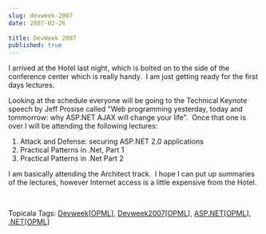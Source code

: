 ```yaml
---
slug: devweek-2007
date: 2007-02-26
 
title: DevWeek 2007
published: true
---
```

<p>I arrived at the Hotel last night, which is bolted on to the side of the conference center which is really handy.  I am just getting ready for the first days lectures.</p> <p>Looking at the schedule everyone will be going to the Technical Keynote speech by Jeff Prosise called "Web programming yesterday, today and tommorrow: why ASP.NET AJAX will change your life".  Once that one is over I will be attending the following lectures:</p> <ol> <li>Attack and Defense: securing ASP.NET 2.0 applications</li> <li>Practical Patterns in .Net, Part 1</li> <li>Practical Patterns in .Net Part 2</li>
</ol> <p>I am basically attending the Architect track.  I hope I can put up summaries of the lectures, however Internet access is a little expensive from the Hotel.</p> <p> </p> <div class="wlWriterSmartContent" style="padding-right: 0px; display: inline; padding-left: 0px; padding-bottom: 0px; margin: 0px; padding-top: 0px;">Topicala Tags: <a href="http://www.topicala.com/tag/Devweek" rel="tag">Devweek</a>[<a href="http://www.topicala.com/opml/Devweek.opml">OPML</a>], <a href="http://www.topicala.com/tag/Devweek2007" rel="tag">Devweek2007</a>[<a href="http://www.topicala.com/opml/Devweek2007.opml">OPML</a>], <a href="http://www.topicala.com/tag/ASP.NET" rel="tag">ASP.NET</a>[<a href="http://www.topicala.com/opml/ASP.NET.opml">OPML</a>], <a href="http://www.topicala.com/tag/.NET" rel="tag">.NET</a>[<a href="http://www.topicala.com/opml/.NET.opml">OPML</a>]</div>

